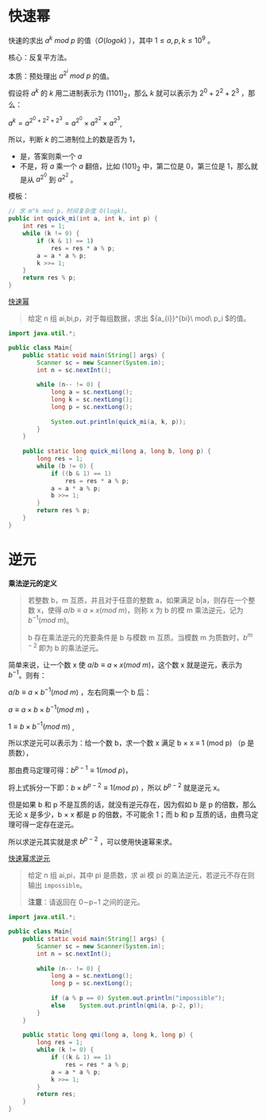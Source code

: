 # 快速幂

快速的求出 $a^k\ mod\ p$ 的值（$O(logok)$ ），其中 $1\le a,p,k\le 10^9$ 。

核心：反复平方法。

本质：预处理出 $a^{2^i} \ mod \  p$  的值。

假设将 $a^k$ 的 $k$ 用二进制表示为 $(1101)_2$，那么 $k$ 就可以表示为 $2^0+2^2+2^3$ ，那么：

 $a^k=a^{2^0+2^2+2^3}=a^{2^0}\times a^{2^2} \times a^{2^3}$,

所以，判断 $k$ 的二进制位上的数是否为 1，

+ 是，答案则乘一个 $a$
+ 不是，将 $a$ 乘一个 $a$ 翻倍，比如 $(101)_2$ 中，第二位是 0，第三位是 1，那么就是从 $a^{2^0}$ 到 $a^{2^2}$ 。

模板：

```java
// 求 m^k mod p，时间复杂度 O(logk)。
public int quick_mi(int a, int k, int p) {
    int res = 1;
    while (k != 0) {
        if (k & 1) == 1)
            res = res * a % p;
        a = a * a % p;
        k >>= 1;
    }
    return res % p;
}
```

[快速幂](https://www.acwing.com/problem/content/877/)

> 给定 n 组 ai,bi,p，对于每组数据，求出 ${a_{i}}^{bi}\ mod\ p_i $的值。

`````java
import java.util.*;

public class Main{
    public static void main(String[] args) {
        Scanner sc = new Scanner(System.in);
        int n = sc.nextInt();
        
        while (n-- != 0) {
            long a = sc.nextLong();
            long k = sc.nextLong();
            long p = sc.nextLong();
            
            System.out.println(quick_mi(a, k, p));
        }
    }
    
    public static long quick_mi(long a, long b, long p) {
        long res = 1;
        while (b != 0) {
            if ((b & 1) == 1)
                res = res * a % p;
            a = a * a % p;
            b >>= 1;
        }
        return res % p;
    }
}
`````

# 逆元

**乘法逆元的定义**

> 若整数 b，m 互质，并且对于任意的整数 a，如果满足 b|a，则存在一个整数 x，使得 $a/b≡a×x(mod \ m)$，则称 x 为 b 的模 m 乘法逆元，记为 $b^{−1}(mod \ m)$。
>
> b 存在乘法逆元的充要条件是 b 与模数 m 互质。当模数 m 为质数时，$b^{m−2}$ 即为 b 的乘法逆元。

简单来说，让一个数 x 使 $a/b≡a×x(mod \ m)$，这个数 x 就是逆元，表示为 $b^{−1}$。则有：

$a/b≡a×b^{-1}(mod \ m)$ ，左右同乘一个 b 后：

$a≡a×b×b^{-1}(mod \ m)$ ，

$1≡b×b^{-1}(mod \ m)$ ,

所以求逆元可以表示为：给一个数 b，求一个数 x 满足 b × x ≡ 1 (mod p) （p 是质数），

那由费马定理可得：$b^{p-1} ≡ 1(mod\ p)$，

将上式拆分一下即：$b\times b^{p-2}≡1(mod\ p)$ ，所以 $b^{p-2}$ 就是逆元 x。

但是如果 b 和 p 不是互质的话，就没有逆元存在，因为假如 b 是 p 的倍数，那么无论 x 是多少，b × x 都是 p 的倍数，不可能余 1；而 b 和 p 互质的话，由费马定理可得一定存在逆元。

所以求逆元其实就是求 $b^{p-2}$ ，可以使用快速幂来求。

[快速幂求逆元](https://www.acwing.com/problem/content/878/)

> 给定 n 组 ai,pi，其中 pi 是质数，求 ai 模 pi 的乘法逆元，若逆元不存在则输出 `impossible`。
>
> **注意**：请返回在 0∼p−1 之间的逆元。

```java
import java.util.*;

public class Main{
    public static void main(String[] args) {
        Scanner sc = new Scanner(System.in);
        int n = sc.nextInt();
        
        while (n-- != 0) {
            long a = sc.nextLong();
            long p = sc.nextLong();
            
            if (a % p == 0) System.out.println("impossible");
            else    System.out.println(qmi(a, p-2, p));
        }
    }
    
    public static long qmi(long a, long k, long p) {
        long res = 1;
        while (k != 0) {
            if ((k & 1) == 1)
                res = res * a % p;
            a = a * a % p;
            k >>= 1;
        }
        return res;
    }
}
```


